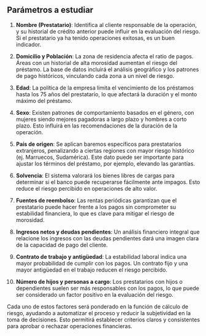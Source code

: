 ## Parámetros a estudiar

1. **Nombre (Prestatario)**: Identifica al cliente responsable de la operación, y su historial de crédito anterior puede influir en la evaluación del riesgo. Si el prestatario ya ha tenido operaciones exitosas, es un buen indicador.

2. **Domicilio y Población**: La zona de residencia afecta el ratio de pagos. Áreas con un historial de alta morosidad aumentan el riesgo del préstamo. La base de datos incluirá el análisis geográfico y los patrones de pago históricos, vinculando cada zona a un nivel de riesgo.

3. **Edad**: La política de la empresa limita el vencimiento de los préstamos hasta los 75 años del prestatario, lo que afectará la duración y el monto máximo del préstamo.

4. **Sexo**: Existen patrones de comportamiento basados en el género, con mujeres siendo mejores pagadoras a largo plazo y hombres a corto plazo. Esto influirá en las recomendaciones de la duración de la operación.

5. **País de origen**: Se aplican baremos específicos para prestatarios extranjeros, penalizando a ciertas regiones con mayor riesgo histórico (ej. Marruecos, Sudamérica). Este dato puede ser importante para ajustar los términos del préstamo, por ejemplo, elevando las garantías.

6. **Solvencia**: El sistema valorará los bienes libres de cargas para determinar si el banco puede recuperarse fácilmente ante impagos. Esto reduce el riesgo percibido en operaciones de alto valor.

7. **Fuentes de reembolso**: Las rentas periódicas garantizan que el prestatario puede hacer frente a los pagos sin comprometer su estabilidad financiera, lo que es clave para mitigar el riesgo de morosidad.

8. **Ingresos netos y deudas pendientes**: Un análisis financiero integral que relacione los ingresos con las deudas pendientes dará una imagen clara de la capacidad de pago del cliente.

9. **Contrato de trabajo y antigüedad**: La estabilidad laboral indica una mayor probabilidad de cumplir con los pagos. Un contrato fijo y una mayor antigüedad en el trabajo reducen el riesgo percibido.

10. **Número de hijos y personas a cargo**: Los prestatarios con hijos o dependientes suelen ser más responsables con los pagos, lo que puede ser considerado un factor positivo en la evaluación del riesgo.

Cada uno de estos factores será ponderado en la función de cálculo de riesgo, ayudando a automatizar el proceso y reducir la subjetividad en la toma de decisiones. Esto permitirá establecer criterios claros y consistentes para aprobar o rechazar operaciones financieras.
